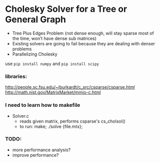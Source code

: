 # Cholesky Solver for a Tree or General Graph

- Tree Plus Edges Problem (not dense enough, will stay sparse most of the time, won’t have dense sub matrices)
- Existing solvers are going to fail because they are dealing with denser problems
- Parallelizing Cholesky

use ```pip install numpy``` and ```pip install scipy```

### libraries:
http://people.sc.fsu.edu/~jburkardt/c_src/csparse/csparse.html
http://math.nist.gov/MatrixMarket/mmio-c.html

### I need to learn how to makefile
* Solver.c
	* reads given matrix, performs csparse's cs_cholsol()
	* to run: make; ./solve {file.mtx};
	
### TODO:
* more performance analysis?
* improve performance?
